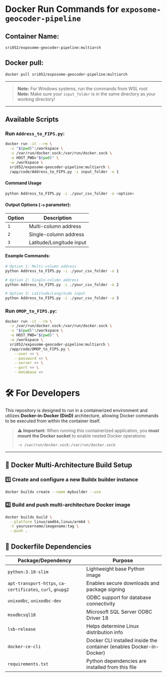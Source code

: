 # Docker Run Commands for `exposome-geocoder-pipeline`

## Container Name:
`sri052/exposome-geocoder-pipeline:multiarch`

## Docker pull:
```bash
docker pull sri052/exposome-geocoder-pipeline:multiarch
```

---

> **Note:** For Windows systems, run the commands from WSL root  
> **Note:** Make sure your `input_folder` is in the same directory as your working directory!

---

## Available Scripts

### Run `Address_to_FIPS.py`:
```bash
docker run -it --rm \
  -v "$(pwd)":/workspace \
  -v /var/run/docker.sock:/var/run/docker.sock \
  -e HOST_PWD="$(pwd)" \
  -w /workspace \
  sri052/exposome-geocoder-pipeline:multiarch \
  /app/code/Address_to_FIPS.py -i input_folder -o 1
```
#### Command Usage

```bash
python Address_to_FIPS.py -i ./your_csv_folder -o <option>
```

#### Output Options (`-o` parameter):

| Option | Description |
|--------|-------------|
| `1` | Multi-column address |
| `2` | Single-column address |
| `3` | Latitude/Longitude input |

#### Example Commands:

```bash
# Option 1: Multi-column address
python Address_to_FIPS.py -i ./your_csv_folder -o 1

# Option 2: Single-column address
python Address_to_FIPS.py -i ./your_csv_folder -o 2

# Option 3: Latitude/Longitude input
python Address_to_FIPS.py -i ./your_csv_folder -o 3
```

### Run `OMOP_to_FIPS.py`:
```bash
docker run -it --rm \
  -v /var/run/docker.sock:/var/run/docker.sock \
  -v "$(pwd)":/workspace \
  -e HOST_PWD="$(pwd)" \
  -w /workspace \
  sri052/exposome-geocoder-pipeline:multiarch \
  /app/code/OMOP_to_FIPS.py \
    --user <> \
    --password <> \
    --server <> \
    --port <> \
    --database <>
```

# 🛠️ For Developers

This repository is designed to run in a containerized environment and utilizes **Docker-in-Docker (DinD)** architecture, allowing Docker commands to be executed from within the container itself.

> ⚠️ **Important:** When running this containerized application, you **must mount the Docker socket** to enable nested Docker operations:  
> ```bash
> -v /var/run/docker.sock:/var/run/docker.sock
> ```

---

## 🐳 Docker Multi-Architecture Build Setup

### 1️⃣ Create and configure a new Buildx builder instance
```bash
docker buildx create --name mybuilder --use
```

### 2️⃣ Build and push multi-architecture Docker image
```bash
docker buildx build \
  --platform linux/amd64,linux/arm64 \
  -t yourusername/imagename:tag \
  --push .
```

## 🧱 Dockerfile Dependencies 

| Package/Dependency                           | Purpose                                                             |
|----------------------------------------------|---------------------------------------------------------------------|
| `python:3.10-slim`                           | Lightweight base Python image                                       |
| `apt-transport-https`, `ca-certificates`, `curl`, `gnupg2` | Enables secure downloads and package signing         |
| `unixodbc`, `unixodbc-dev`                   | ODBC support for database connectivity                              |
| `msodbcsql18`                                | Microsoft SQL Server ODBC Driver 18                                 |
| `lsb-release`                                | Helps determine Linux distribution info                             |
| `docker-ce-cli`                              | Docker CLI installed inside the container (enables Docker-in-Docker)|
| `requirements.txt`                           | Python dependencies are installed from this file                    |




